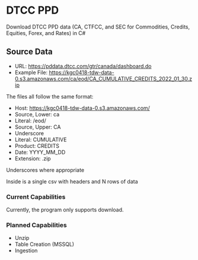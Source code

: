 # DTCC PPD
Download DTCC PPD data (CA, CTFCC, and SEC for Commodities, Credits, Equities, Forex, and Rates) in C#

## Source Data

* URL: https://pddata.dtcc.com/gtr/canada/dashboard.do
* Example File: https://kgc0418-tdw-data-0.s3.amazonaws.com/ca/eod/CA_CUMULATIVE_CREDITS_2022_01_30.zip

The files all follow the same format:

* Host: https://kgc0418-tdw-data-0.s3.amazonaws.com/
* Source, Lower: ca
* Literal: /eod/
* Source, Upper: CA
* Underscore
* Literal: CUMULATIVE
* Product: CREDITS
* Date: YYYY_MM_DD
* Extension: .zip

Underscores where appropriate

Inside is a single csv with headers and N rows of data

### Current Capabilities

Currently, the program only supports download.  

### Planned Capabilities

* Unzip
* Table Creation (MSSQL)
* Ingestion

